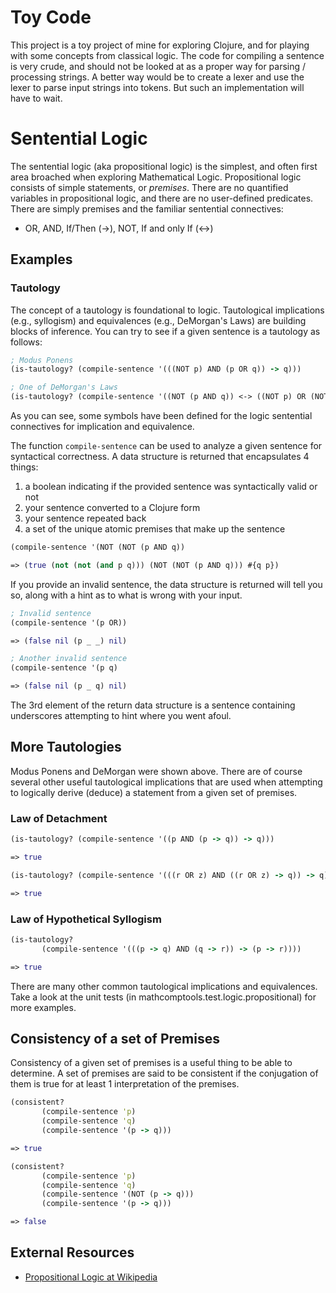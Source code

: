 # Toy Code
This project is a toy project of mine for exploring Clojure, and for playing with some concepts from classical logic.  The code for compiling a sentence is very crude, and should not be looked at as a proper way for parsing / processing strings.  A better way would be to create a lexer and use the lexer to parse input strings into tokens.  But such an implementation will have to wait.

# Sentential Logic
The sentential logic (aka propositional logic) is the simplest, and often first area broached when exploring Mathematical Logic.  Propositional logic consists of simple statements, or _premises_.  There are no quantified variables in propositional logic, and there are no user-defined predicates.  There are simply premises and the familiar sentential connectives:
+ OR, AND, If/Then (->), NOT, If and only If (<->)

## Examples

### Tautology
The concept of a tautology is foundational to logic.  Tautological implications (e.g., syllogism) and equivalences (e.g., DeMorgan's Laws) are building blocks of inference.  You can try to see if a given sentence is a tautology as follows:

```clojure
; Modus Ponens
(is-tautology? (compile-sentence '(((NOT p) AND (p OR q)) -> q)))

; One of DeMorgan's Laws
(is-tautology? (compile-sentence '((NOT (p AND q)) <-> ((NOT p) OR (NOT q)))))
```
As you can see, some symbols have been defined for the logic sentential connectives for implication and equivalence.  

The function `compile-sentence` can be used to analyze a given sentence for syntactical correctness.  A data structure is returned that encapsulates 4 things: 

1. a boolean indicating if the provided sentence was syntactically valid or not
2. your sentence converted to a Clojure form
3. your sentence repeated back
4. a set of the unique atomic premises that make up the sentence

```clojure
(compile-sentence '(NOT (NOT (p AND q))

=> (true (not (not (and p q))) (NOT (NOT (p AND q))) #{q p})
```

If you provide an invalid sentence, the data structure is returned will tell you so, along with a hint as to what is wrong with your input.

```clojure
; Invalid sentence
(compile-sentence '(p OR))

=> (false nil (p _ _) nil)

; Another invalid sentence
(compile-sentence '(p q)

=> (false nil (p _ q) nil)
```
The 3rd element of the return data structure is a sentence containing underscores attempting to hint where you went afoul.

## More Tautologies
Modus Ponens and DeMorgan were shown above.  There are of course several other useful tautological implications that are used when attempting to logically derive (deduce) a statement from a given set of premises.  

### Law of Detachment
```clojure
(is-tautology? (compile-sentence '((p AND (p -> q)) -> q)))

=> true 

(is-tautology? (compile-sentence '(((r OR z) AND ((r OR z) -> q)) -> q)))

=> true
```

### Law of Hypothetical Syllogism
```clojure
(is-tautology?
       (compile-sentence '(((p -> q) AND (q -> r)) -> (p -> r))))

=> true
```

There are many other common tautological implications and equivalences.  Take a look at the unit tests (in mathcomptools.test.logic.propositional) for more examples.

## Consistency of a set of Premises
Consistency of a given set of premises is a useful thing to be able to determine.  A set of premises are said to be consistent if the conjugation of them is true for at least 1 interpretation of the premises.
```clojure
(consistent?
       (compile-sentence 'p)
       (compile-sentence 'q)
       (compile-sentence '(p -> q)))

=> true

(consistent?
       (compile-sentence 'p)
       (compile-sentence 'q)
       (compile-sentence '(NOT (p -> q)))
       (compile-sentence '(p -> q)))

=> false
```

## External Resources
+ [Propositional Logic at Wikipedia](http://en.wikipedia.org/wiki/Propositional_logic)
